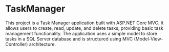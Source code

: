 # TaskManager
This project is a Task Manager application built with ASP.NET Core MVC. It allows users to create, read, update, and delete tasks, providing basic task management functionality. The application uses a simple model to store tasks in a SQL Server database and is structured using MVC (Model-View-Controller) architecture.
